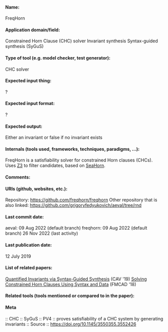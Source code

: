 #### Name:
FreqHorn

#### Application domain/field:
Constrained Horn Clause (CHC) solver
Invariant synthesis
Syntax-guided synthesis (SyGuS)

#### Type of tool (e.g. model checker, test generator):
CHC solver

#### Expected input thing:
?

#### Expected input format:
?

#### Expected output:
Either an invariant or false if no invariant exists

#### Internals (tools used, frameworks, techniques, paradigms, ...):
FreqHorn is a satisfiability solver for constrained Horn clauses (CHCs).
Uses [Z3](SMT/Z3.md) to filter candidates, based on [SeaHorn](../Checkers/SeaHorn.md).

#### Comments:

#### URIs (github, websites, etc.):
Repository: https://github.com/freqhorn/freqhorn
Other repository that is also linked: https://github.com/grigoryfedyukovich/aeval/tree/rnd

#### Last commit date:
aeval: 09 Aug 2022 (default branch)
freqhorn: 09 Aug 2022 (default branch)
26 Nov 2022 (last activity)

#### Last publication date:
12 July 2019

#### List of related papers:
[Quantified Invariants via Syntax-Guided Synthesis](https://doi.org/10.1007/978-3-030-25540-4_14) (CAV '19)
[Solving Constrained Horn Clauses Using Syntax and Data](https://doi.org/10.23919/FMCAD.2018.8603011) (FMCAD '18)

#### Related tools (tools mentioned or compared to in the paper):

#### Meta
:: CHC
:: SyGuS
:: PV4 :: proves satisfiability of a CHC system by generating invariants
:: Source :: https://doi.org/10.1145/3550355.3552426

